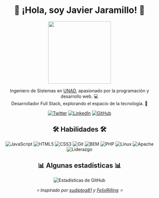 <!-- Encabezado -->
<h1 align="center">👋 ¡Hola, soy Javier Jaramillo! 🚀</h1>
<p align="center">
  <img src="[https://i.ibb.co/h9prLSj/astronauta.jpg](https://i.ibb.co/h9prLSj/astronauta.jpg)" width="200">
</p>

<!-- Presentación -->
<p align="center">
  Ingeniero de Sistemas en <a href="https://www.unad.edu.co/">UNAD</a>, apasionado por la programación y desarrollo web. 💻<br>
  Desarrollador Full Stack, explorando el espacio de la tecnología. 🚀
</p>

<!-- Redes Sociales y Contacto -->
<p align="center">
  <a href="https://twitter.com/javifullstack"><img src="https://img.shields.io/twitter/follow/javifullstack?label=Twitter&style=social" alt="Twitter"></a>
  <a href="https://www.linkedin.com/in/javier-fullstack/"><img src="https://img.shields.io/badge/-LinkedIn-blue?style=flat-square&logo=linkedin" alt="LinkedIn"></a>
  <a href="https://github.com/j4vj4r"><img src="https://img.shields.io/github/followers/j4vj4r?label=Follow&style=social" alt="GitHub"></a>
</p>

<!-- Habilidades -->
<h2 align="center">🛠️ <b>Habilidades</b> 🛠️</h2>
<p align="center">
  <img src="https://img.shields.io/badge/JavaScript-%23323330.svg?style=for-the-badge&logo=javascript&logoColor=%23f7de1e" alt="JavaScript"/>
  <img src="https://img.shields.io/badge/HTML5-%23e34f26.svg?style=for-the-badge&logo=html5&logoColor=white" alt="HTML5"/>
  <img src="https://img.shields.io/badge/CSS3-%233573b5.svg?style=for-the-badge&logo=css3&logoColor=white" alt="CSS3"/>
  <img src="https://img.shields.io/badge/Git-%23fc6d26.svg?style=for-the-badge&logo=git&logoColor=white" alt="Git"/>
  <img src="https://i.postimg.cc/qvVwr03K/bem.jpg" alt="BEM"/>
  <img src="https://img.shields.io/badge/PHP-%23777BB4.svg?style=for-the-badge&logo=php&logoColor=white" alt="PHP"/>
  <img src="https://img.shields.io/badge/Linux-%23FCC624.svg?style=for-the-badge&logo=linux&logoColor=black" alt="Linux"/>
  <img src="https://img.shields.io/badge/Apache-%23D22128.svg?style=for-the-badge&logo=apache&logoColor=white" alt="Apache"/>
  <img src="https://img.shields.io/badge/Liderazgo-%23FFA500.svg?style=for-the-badge&logoColor=white" alt="Liderazgo"/>
  <!-- Agrega más aquí -->
</p>

<!-- Estadísticas -->
<h2 align="center">📊 Algunas estadísticas 📊</h2>
<p align="center">
  <img src="https://github-readme-stats.vercel.app/api?username=J4VJ4R&show_icons=true&title_color=fff&icon_color=79ff97&text_color=9f9f9f&bg_color=151515" alt="Estadísticas de GitHub">
</p>

<!-- Pie de página -->
<p align="center">
  <em>⭐️ Inspirado por <a href="https://github.com/sudiptog81">sudiptog81</a> y <a href="https://github.com/FelixRilling">FelixRilling</a> ⭐️</em>
</p>
